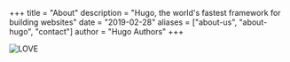 +++
title = "About"
description = "Hugo, the world's fastest framework for building websites"
date = "2019-02-28"
aliases = ["about-us", "about-hugo", "contact"]
author = "Hugo Authors"
+++

![LOVE](http://wx2.sinaimg.cn/large/9c662631gy1gqon5cyxfoj20z60u0kjl.jpg)
